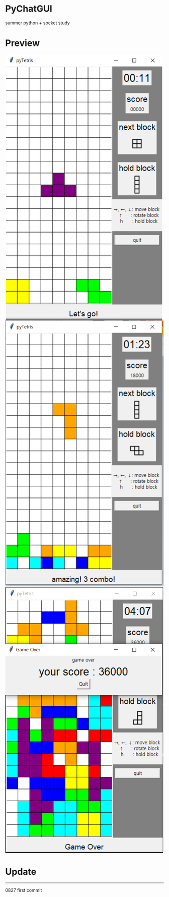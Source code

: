 # PyChatGUI
summer python + socket study 

# Preview
![Preview](https://github.com/BaeJuneHyuck/PyTetris/blob/master/snapshot/pyTetris2.png?raw=true)
![Preview](https://github.com/BaeJuneHyuck/PyTetris/blob/master/snapshot/pyTetris1.png?raw=true)
![Preview](https://github.com/BaeJuneHyuck/PyTetris/blob/master/snapshot/pyTetris3.png?raw=true)


# Update
-------------------------------------------------------
0827
first commit
